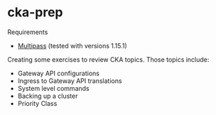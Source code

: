 # cka-prep

Requirements

- [Multipass](https://canonical.com/multipass/install) (tested with versions 1.15.1)

Creating some exercises to review CKA topics.  Those topics include:

- Gateway API configurations
- Ingress to Gateway API translations
- System level commands
- Backing up a cluster
- Priority Class